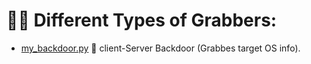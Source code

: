 # 🕵️‍♂️ Different Types of Grabbers:

- [my_backdoor.py](https://github.com/MoElaSec/Net_Tools/blob/main/Grabbers/my_backdoor.py) 🐍  client-Server Backdoor (Grabbes target OS info).
